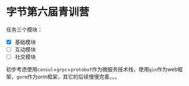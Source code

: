 # 字节第六届青训营

任务三个模块：

- [x] 基础模块
- [ ] 互动模块
- [ ] 社交模块

初步考虑使用`consul`+`grpc`+`protobuf`作为微服务技术栈，使用`gin`作为web框架，`gorm`作为orm框架，其它的后续慢慢完善。。。
